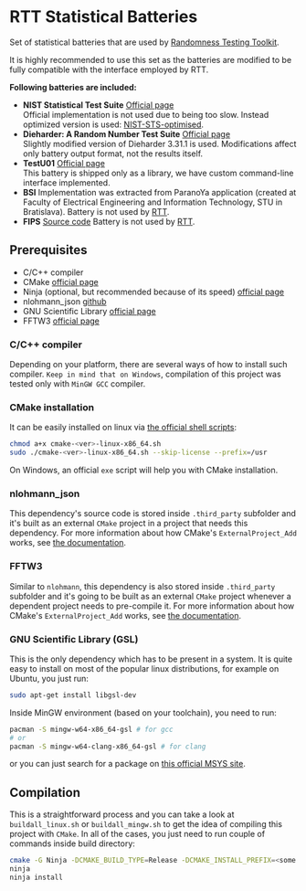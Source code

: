 # RTT Statistical Batteries

Set of statistical batteries that are used by [Randomness Testing Toolkit](https://github.com/crocs-muni/randomness-testing-toolkit).

It is highly recommended to use this set as the batteries are modified to be fully compatible with the interface employed by RTT.

**Following batteries are included:**

* **NIST Statistical Test Suite** [Official page](http://csrc.nist.gov/groups/ST/toolkit/rng/documentation_software.html)  
Official implementation is not used due to being too slow. Instead optimized version is used: [NIST-STS-optimised](https://github.com/sysox/NIST-STS-optimised).
* **Dieharder: A Random Number Test Suite** [Official page](http://www.phy.duke.edu/~rgb/General/dieharder.php)  
Slightly modified version of Dieharder 3.31.1 is used. Modifications affect only battery output format, not the results itself.
* **TestU01** [Official page](http://simul.iro.umontreal.ca/testu01/tu01.html)  
This battery is shipped only as a library, we have custom command-line interface implemented.
* **BSI** Implementation was extracted from ParanoYa application (created at Faculty of Electrical Engineering and Information Technology, STU in Bratislava). Battery is not used by [RTT](https://github.com/crocs-muni/randomness-testing-toolkit).
* **FIPS** [Source code](https://salsa.debian.org/hmh/rng-tools/-/blob/master/fips.c) Battery is not used by [RTT](https://github.com/crocs-muni/randomness-testing-toolkit).

## Prerequisites
* C/C++ compiler
* CMake [official page](https://cmake.org/)
* Ninja (optional, but recommended because of its speed) [official page](https://ninja-build.org)
* nlohmann_json [github](https://github.com/nlohmann/json)
* GNU Scientific Library [official page](https://www.gnu.org/software/software.html)
* FFTW3 [official page](https://www.fftw.org/)

### C/C++ compiler
Depending on your platform, there are several ways of how to install such compiler.
`Keep in mind that on Windows`, compilation of this project was tested only with `MinGW GCC` compiler.

### CMake installation
It can be easily installed on linux via [the official shell scripts](https://cmake.org/download/):
```bash
chmod a+x cmake-<ver>-linux-x86_64.sh
sudo ./cmake-<ver>-linux-x86_64.sh --skip-license --prefix=/usr
```
On Windows, an official `exe` script will help you with CMake installation.

### nlohmann_json
This dependency's source code is stored inside `.third_party` subfolder and it's built as an external `CMake` project in a project that needs this dependency. For more information about how CMake's `ExternalProject_Add` works, see [the documentation](https://cmake.org/cmake/help/latest/module/ExternalProject.html).

### FFTW3
Similar to `nlohmann`, this dependency is also stored inside `.third_party` subfolder and it's going to be built as an external `CMake` project whenever a dependent project needs to pre-compile it. For more information about how CMake's `ExternalProject_Add` works, see [the documentation](https://cmake.org/cmake/help/latest/module/ExternalProject.html).

### GNU Scientific Library (GSL)
This is the only dependency which has to be present in a system.
It is quite easy to install on most of the popular linux distributions, for example on Ubuntu, you just run:
```bash
sudo apt-get install libgsl-dev
```
Inside MinGW environment (based on your toolchain), you need to run:
```bash
pacman -S mingw-w64-x86_64-gsl # for gcc
# or
pacman -S mingw-w64-clang-x86_64-gsl # for clang
```
or you can just search for a package on [this official MSYS site](https://packages.msys2.org/queue).

## Compilation
This is a straightforward process and you can take a look at `buildall_linux.sh` or `buildall_mingw.sh`
to get the idea of compiling this project with `CMake`.
In all of the cases, you just need to run couple of commands inside build directory:
```bash
cmake -G Ninja -DCMAKE_BUILD_TYPE=Release -DCMAKE_INSTALL_PREFIX=<some path> <path to CMakeLists.txt>
ninja
ninja install
```
